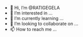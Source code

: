 - 👋 Hi, I’m @RATIGEGELA
- 👀 I’m interested in ...
- 🌱 I’m currently learning ...
- 💞️ I’m looking to collaborate on ...
- 📫 How to reach me ...

<!---
RATIGEGELA/RATIGEGELA is a ✨ special ✨ repository because its `README.md` (this file) appears on your GitHub profile.
You can click the Preview link to take a look at your changes.
--->
